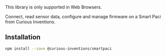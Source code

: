 This library is only supported in Web Browsers.

Connect, read sensor data, configure and manage firmware on a Smart Paci from Curious Inventions.

## Installation

```sh
npm install --save @curious-inventions/smartpaci
```
